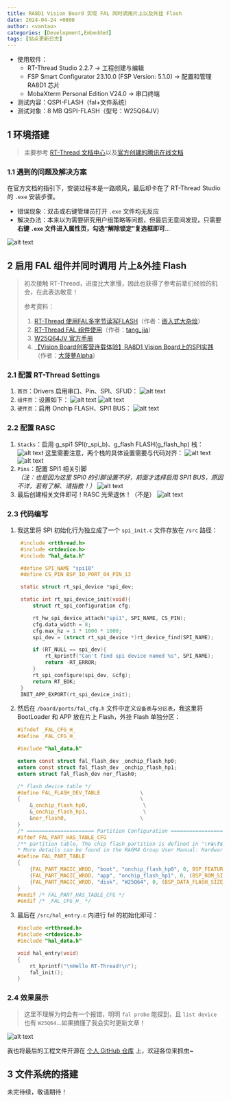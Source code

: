 ```yaml
---
title: RA8D1 Vision Board 实现 FAL 同时调用片上以及外挂 Flash
date: 2024-04-24 +0800
author: <vantao>
categories: [Development,Embedded]
tags: [站点更新日志]
---
```


- 使用软件：
  - RT-Thread Studio 2.2.7 -> 工程创建与编辑
  - FSP Smart Configurator 23.10.0 (FSP Version: 5.1.0) -> 配置和管理 RA8D1 芯片
  - MobaXterm Personal Edition V24.0 -> 串口终端
- 测试内容：QSPI-FLASH（fal+文件系统）
- 测试对象：8 MB QSPI-FLASH（型号：W25Q64JV）

## 1 环境搭建

> 主要参考 [RT-Thread 文档中心](https://www.rt-thread.org/document/site/#/rt-thread-version/rt-thread-standard/hw-board/ra8d1-vision-board/ra8d1-vision-board?id=%e7%8e%af%e5%a2%83%e6%90%ad%e5%bb%ba)以及[官方创建的腾讯在线文档](https://docs.qq.com/doc/DY2hkbVdiSGV1S3JM)

### 1.1 遇到的问题及解决方案

在官方文档的指引下，安装过程本是一路顺风，最后却卡在了 RT-Thread Studio 的 `.exe` 安装步骤。

- 错误现象：双击或右键管理员打开 `.exe` 文件均无反应
- 解决办法：本来以为需要研究用户组策略等问题，但最后无意间发现，只需要**右键 `.exe` 文件进入属性页，勾选“解除锁定”复选框即可**…

![alt text](https://file1.elecfans.com/web2/M00/D8/AD/wKgaomYoyyaAbirJAAAhLbT1XCw150.png)

## 2 启用 FAL 组件并同时调用 片上&外挂 Flash

> 初次接触 RT-Thread，进度比大家慢，因此也获得了参考前辈们经验的机会，在此表达敬意！
>
> 参考资料：
>
> 1. [RT-Thread 使用FAL多字节读写FLASH](https://blog.csdn.net/zhengnianli/article/details/106684335)（作者：[嵌入式大杂烩](https://blog.csdn.net/zhengnianli)）
> 2. [RT-Thread FAL 组件使用](https://www.jianshu.com/p/b3fe425082fa)（作者：[tang_jia](https://www.jianshu.com/u/505a242ff76a)）
> 3. [W25Q64JV 官方手册](https://atta.szlcsc.com/upload/public/pdf/source/20191218/C179171_92C5C91D0324539EDD8F1160D2E79C0F.pdf)
> 4. [【Vision Board创客营连载体验】RA8D1 Vision Board上的SPI实践](https://bbs.elecfans.com/jishu_2425388_1_1.html)（作者：[大菠萝Alpha](https://bbs.elecfans.com/user/4709755/)）

### 2.1 配置 RT-Thread Settings

1. `首页`：Drivers 启用串口、Pin、SPI、SFUD：
    ![alt text](https://file1.elecfans.com/web2/M00/D8/AD/wKgaomYoy0qAIYrOAAIYJjSHICA445.png)
2. `组件页`：设置如下：
    ![alt text](https://file1.elecfans.com/web2/M00/D8/AE/wKgaomYoy3KAU1VyAAFA-ptUuZg444.png)
    ![alt text](https://file1.elecfans.com/web2/M00/D7/CE/wKgZomYoy3aAJttuAAFdHMeSWgI942.png)
3. `硬件页`：启用 Onchip FLASH、SPI1 BUS：
    ![alt text](https://file1.elecfans.com/web2/M00/D8/AE/wKgaomYoy36AWztIAAEnH5IoA9g071.png)

### 2.2 配置 RASC

1. `Stacks`：启用 g_spi1 SPI(r_spi_b)、g_flash FLASH(g_flash_hp) 栈：
   ![alt text](https://file1.elecfans.com/web2/M00/D8/AE/wKgaomYoy4mATbhDAAEC7OW2HGE577.png)
   这里需要注意，两个栈的具体设置需要与代码对齐：
   ![alt text](https://file1.elecfans.com/web2/M00/D8/AE/wKgaomYoy5mAfjpwAAHpUULAgfc814.png)
   ![alt text](https://file1.elecfans.com/web2/M00/D7/CE/wKgZomYoy5SAJHn8AAJkUV4GZfQ023.png)
2. `Pins`：配置 SPI1 相关引脚  
   *（注：也是因为这里 SPI0 的引脚设置不好，前面才选择启用 SPI1 BUS，原因不详，若有了解、请指教！）*
   ![alt text](https://file1.elecfans.com/web2/M00/D8/AE/wKgaomYoy46AQtA-AAE6Rc-mYjk938.png)
3. 最后创建相关文件即可！RASC 光荣退休！（不是）
   ![alt text](https://file1.elecfans.com/web2/M00/D7/CE/wKgZomYoy5-ADi33AAD6G_-5uXI078.png)

### 2.3 代码编写

1. 我这里将 SPI 初始化行为独立成了一个 `spi_init.c` 文件存放在 `/src` 路径：

   ```c
    #include <rtthread.h>
    #include <rtdevice.h>
    #include "hal_data.h"

    #define SPI_NAME "spi10"
    #define CS_PIN BSP_IO_PORT_04_PIN_13

    static struct rt_spi_device *spi_dev;

    static int rt_spi_device_init(void){
        struct rt_spi_configuration cfg;

        rt_hw_spi_device_attach("spi1", SPI_NAME, CS_PIN);
        cfg.data_width = 8;
        cfg.max_hz = 1 * 1000 * 1000;
        spi_dev = (struct rt_spi_device *)rt_device_find(SPI_NAME);

        if (RT_NULL == spi_dev){
            rt_kprintf("Can't find spi device named %s", SPI_NAME);
            return -RT_ERROR;
        }
        rt_spi_configure(spi_dev, &cfg);
        return RT_EOK;
    }
    INIT_APP_EXPORT(rt_spi_device_init);
   ```

2. 然后在 `/board/ports/fal_cfg.h` 文件中定义`设备表`与`分区表`，我这里将 BootLoader 和 APP 放在片上 Flash，外挂 Flash 单独分区：

    ```c
    #ifndef _FAL_CFG_H_
    #define _FAL_CFG_H_

    #include "hal_data.h"

    extern const struct fal_flash_dev _onchip_flash_hp0;
    extern const struct fal_flash_dev _onchip_flash_hp1;
    extern struct fal_flash_dev nor_flash0;

    /* flash device table */
    #define FAL_FLASH_DEV_TABLE             \
    {                                       \
        &_onchip_flash_hp0,                  \
        &_onchip_flash_hp1,                  \
        &nor_flash0,                        \
    }
    /* ====================== Partition Configuration ========================== */
    #ifdef FAL_PART_HAS_TABLE_CFG
    /** partition table, The chip flash partition is defined in "\ra\fsp\src\bsp\mcu\ra6m4\bsp_feature.h".
    * More details can be found in the RA6M4 Group User Manual: Hardware section 47 Flash memory.*/
    #define FAL_PART_TABLE                                                                                                      \
    {                                                                                                                           \
        {FAL_PART_MAGIC_WROD, "boot", "onchip_flash_hp0", 0, BSP_FEATURE_FLASH_HP_CF_REGION0_SIZE, 0},                          \
        {FAL_PART_MAGIC_WROD, "app", "onchip_flash_hp1", 0, (BSP_ROM_SIZE_BYTES - BSP_FEATURE_FLASH_HP_CF_REGION0_SIZE), 0},    \
        {FAL_PART_MAGIC_WROD, "disk", "W25Q64", 0, (BSP_DATA_FLASH_SIZE_BYTES), 0},                             \
    }
    #endif /* FAL_PART_HAS_TABLE_CFG */
    #endif /* _FAL_CFG_H_ */
    ```

3. 最后在 `/src/hal_entry.c` 内进行 fal 的初始化即可：

    ```c
    #include <rtthread.h>
    #include <rtdevice.h>
    #include "hal_data.h"

    void hal_entry(void)
    {
        rt_kprintf("\nHello RT-Thread!\n");
        fal_init();
    }
    ```

### 2.4 效果展示

> 这里不理解为何会有一个报错，明明 `fal probe` 能探到，且 `list device` 也有 `W25Q64`…如果搞懂了我会实时更新文章！

![alt text](https://file1.elecfans.com/web2/M00/D8/AE/wKgaomYoy7KAT6ApAAFRMwcec50602.png)

我也将最后的工程文件开源在 [个人 GitHub 仓库](https://github.com/tenktau/RA8D1_VisionBoard_QSPI-FLASH_Test) 上，欢迎各位来抓虫~

## 3 文件系统的搭建

未完待续，敬请期待！
